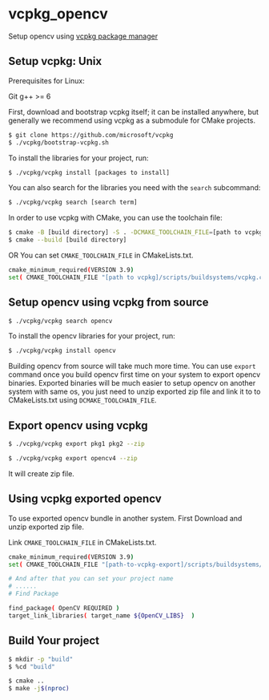 # vcpkg_opencv
Setup opencv using [vcpkg package manager](https://github.com/microsoft/vcpkg)

## Setup vcpkg: Unix
Prerequisites for Linux:

Git
g++ >= 6

First, download and bootstrap vcpkg itself; it can be installed anywhere, but generally we recommend using vcpkg as a submodule for CMake projects.

```sh
$ git clone https://github.com/microsoft/vcpkg
$ ./vcpkg/bootstrap-vcpkg.sh
```

To install the libraries for your project, run:

```sh
$ ./vcpkg/vcpkg install [packages to install]
```

You can also search for the libraries you need with the `search` subcommand:

```sh
$ ./vcpkg/vcpkg search [search term]
```

In order to use vcpkg with CMake, you can use the toolchain file:

```sh
$ cmake -B [build directory] -S . -DCMAKE_TOOLCHAIN_FILE=[path to vcpkg]/scripts/buildsystems/vcpkg.cmake
$ cmake --build [build directory]
```
OR
You can set `CMAKE_TOOLCHAIN_FILE` in CMakeLists.txt.
```sh
cmake_minimum_required(VERSION 3.9)
set( CMAKE_TOOLCHAIN_FILE "[path to vcpkg]/scripts/buildsystems/vcpkg.cmake"  )
```

## Setup opencv using vcpkg from source

```sh
$ ./vcpkg/vcpkg search opencv
```

To install the opencv libraries for your project, run:

```sh
$ ./vcpkg/vcpkg install opencv
```

Building opencv from source will take much more time. You can use `export` command once you build opencv first time on your system to export opencv binaries. Exported binaries will be much easier to setup opencv on another system with same os, you just need to unzip exported zip file and link it to to CMakeLists.txt using `DCMAKE_TOOLCHAIN_FILE`.

## Export opencv using vcpkg

```sh
$ ./vcpkg/vcpkg export pkg1 pkg2 --zip
```

```sh
$ ./vcpkg/vcpkg export opencv4 --zip
```

It will create zip file.

## Using vcpkg exported opencv 

To use exported opencv bundle in another system. First Download and unzip exported zip file.

Link `CMAKE_TOOLCHAIN_FILE` in CMakeLists.txt.

```sh
cmake_minimum_required(VERSION 3.9)
set( CMAKE_TOOLCHAIN_FILE "[path-to-vcpkg-export]/scripts/buildsystems/vcpkg.cmake" )

# And after that you can set your project name
# ......
# Find Package

find_package( OpenCV REQUIRED )
target_link_libraries( target_name ${OpenCV_LIBS}  )
```

## Build Your project

```sh
$ mkdir -p "build" 
$ %cd "build"
```

```sh
$ cmake ..
$ make -j$(nproc)
```
